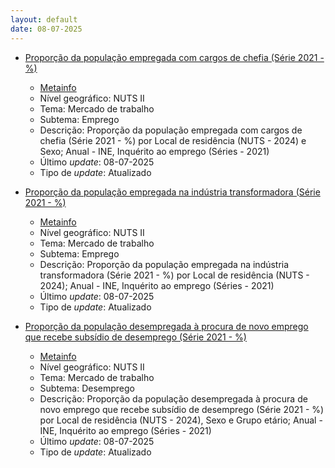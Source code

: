 ```yaml
---
layout: default
date: 08-07-2025
---
```

* [Proporção da população empregada com cargos de chefia (Série 2021 - %)](https://www.ine.pt/xportal/xmain?xpid=INE&xpgid=ine_indicadores&indOcorrCod=0011388&contexto=bd&selTab=tab2)
  * [Metainfo](https://www.ine.pt/bddXplorer/htdocs/minfo.jsp?var_cd=0011388&lingua=PT)
  * Nível geográfico: NUTS II
  * Tema: Mercado de trabalho
  * Subtema: Emprego
  * Descrição: Proporção da população empregada com cargos de chefia (Série 2021 - %) por Local de residência (NUTS - 2024) e Sexo; Anual - INE, Inquérito ao emprego (Séries - 2021)
  * Último _update_: 08-07-2025
  * Tipo de _update_: Atualizado

* [Proporção da população empregada na indústria transformadora (Série 2021 - %)](https://www.ine.pt/xportal/xmain?xpid=INE&xpgid=ine_indicadores&indOcorrCod=0011389&contexto=bd&selTab=tab2)
  * [Metainfo](https://www.ine.pt/bddXplorer/htdocs/minfo.jsp?var_cd=0011389&lingua=PT)
  * Nível geográfico: NUTS II
  * Tema: Mercado de trabalho
  * Subtema: Emprego
  * Descrição: Proporção da população empregada na indústria transformadora (Série 2021 - %) por Local de residência (NUTS - 2024); Anual - INE, Inquérito ao emprego (Séries - 2021)
  * Último _update_: 08-07-2025
  * Tipo de _update_: Atualizado

* [Proporção da população desempregada à procura de novo emprego que recebe subsídio de desemprego (Série 2021 - %)](https://www.ine.pt/xportal/xmain?xpid=INE&xpgid=ine_indicadores&indOcorrCod=0011390&contexto=bd&selTab=tab2)
  * [Metainfo](https://www.ine.pt/bddXplorer/htdocs/minfo.jsp?var_cd=0011390&lingua=PT)
  * Nível geográfico: NUTS II
  * Tema: Mercado de trabalho
  * Subtema: Desemprego
  * Descrição: Proporção da população desempregada à procura de novo emprego que recebe subsídio de desemprego (Série 2021 - %) por Local de residência (NUTS - 2024), Sexo e Grupo etário; Anual - INE, Inquérito ao emprego (Séries - 2021)
  * Último _update_: 08-07-2025
  * Tipo de _update_: Atualizado


